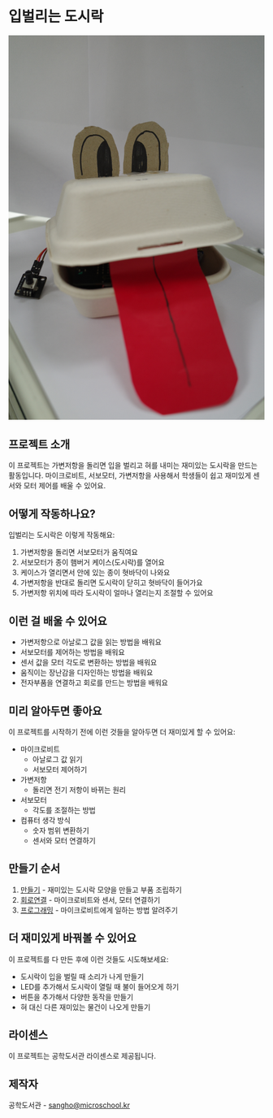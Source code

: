 # 입벌리는 도시락

![입벌리는 도시락](/img/image_servomouse.JPG)

## 프로젝트 소개
이 프로젝트는 가변저항을 돌리면 입을 벌리고 혀를 내미는 재미있는 도시락을 만드는 활동입니다. 마이크로비트, 서보모터, 가변저항을 사용해서 학생들이 쉽고 재미있게 센서와 모터 제어를 배울 수 있어요.

## 어떻게 작동하나요?
입벌리는 도시락은 이렇게 작동해요:
1. 가변저항을 돌리면 서보모터가 움직여요
2. 서보모터가 종이 햄버거 케이스(도시락)를 열어요
3. 케이스가 열리면서 안에 있는 종이 혓바닥이 나와요
4. 가변저항을 반대로 돌리면 도시락이 닫히고 혓바닥이 들어가요
5. 가변저항 위치에 따라 도시락이 얼마나 열리는지 조절할 수 있어요

## 이런 걸 배울 수 있어요
- 가변저항으로 아날로그 값을 읽는 방법을 배워요
- 서보모터를 제어하는 방법을 배워요
- 센서 값을 모터 각도로 변환하는 방법을 배워요
- 움직이는 장난감을 디자인하는 방법을 배워요
- 전자부품을 연결하고 회로를 만드는 방법을 배워요

## 미리 알아두면 좋아요
이 프로젝트를 시작하기 전에 이런 것들을 알아두면 더 재미있게 할 수 있어요:
- 마이크로비트 
    - 아날로그 값 읽기
    - 서보모터 제어하기
- 가변저항
    - 돌리면 전기 저항이 바뀌는 원리
- 서보모터
    - 각도를 조절하는 방법
- 컴퓨터 생각 방식
    - 숫자 범위 변환하기
    - 센서와 모터 연결하기

## 만들기 순서  
1. [만들기](/make.md) - 재미있는 도시락 모양을 만들고 부품 조립하기
2. [회로연결](/schematic.md) - 마이크로비트와 센서, 모터 연결하기
3. [프로그래밍](/code.md) - 마이크로비트에게 일하는 방법 알려주기

## 더 재미있게 바꿔볼 수 있어요
이 프로젝트를 다 만든 후에 이런 것들도 시도해보세요:
- 도시락이 입을 벌릴 때 소리가 나게 만들기
- LED를 추가해서 도시락이 열릴 때 불이 들어오게 하기
- 버튼을 추가해서 다양한 동작을 만들기
- 혀 대신 다른 재미있는 물건이 나오게 만들기

## 라이센스 
이 프로젝트는 공학도서관 라이센스로 제공됩니다.

## 제작자
공학도서관 - sangho@microschool.kr
